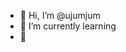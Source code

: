 - 👋 Hi, I’m @ujumjum
- 🌱 I’m currently learning
- 💞️

<!---
ujumjum/ujumjum is a ✨ special ✨ repository because its `README.md` (this file) appears on your GitHub profile.
You can click the Preview link to take a look at your changes.
--->
